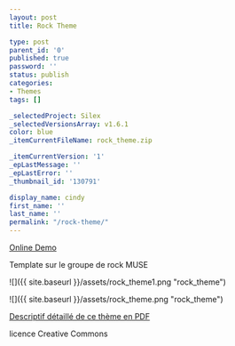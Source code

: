 ```yaml
---
layout: post
title: Rock Theme

type: post
parent_id: '0'
published: true
password: ''
status: publish
categories:
- Themes
tags: []

_selectedProject: Silex
_selectedVersionsArray: v1.6.1
color: blue
_itemCurrentFileName: rock_theme.zip

_itemCurrentVersion: '1'
_epLastMessage: ''
_epLastError: ''
_thumbnail_id: '130791'

display_name: cindy
first_name: ''
last_name: ''
permalink: "/rock-theme/"
---
```


[Online Demo](http://silexprod.com/silex_cindy/?/rock_theme)

Template sur le groupe de rock MUSE

![]({{ site.baseurl }}/assets/rock_theme1.png "rock_theme")

![]({{ site.baseurl }}/assets/rock_theme.png "rock_theme")

[Descriptif détaillé de ce thème en PDF](http://silexprod.com/silex_cindy/Description_rock.pdf)

licence Creative Commons